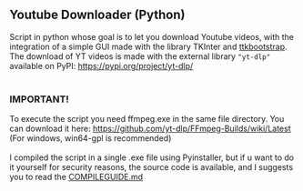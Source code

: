 ## Youtube Downloader (Python)

Script in python whose goal is to let you download Youtube videos, with the integration of a simple GUI made with the library TKInter and [ttkbootstrap](https://github.com/israel-dryer/ttkbootstrap/).
<br>The download of YT videos is made with the external library `"yt-dlp"` available on PyPI: https://pypi.org/project/yt-dlp/
<br>
<br>
### IMPORTANT!
To execute the script you need ffmpeg.exe in the same file directory. You can download it here: https://github.com/yt-dlp/FFmpeg-Builds/wiki/Latest (For windows, win64-gpl is recommended)
<br><br>I compiled the script in a single .exe file using Pyinstaller, but if u want to do it yourself for security reasons, the source code is available, and I suggests you to read the [COMPILEGUIDE.md](COMPILEGUIDE.md)
